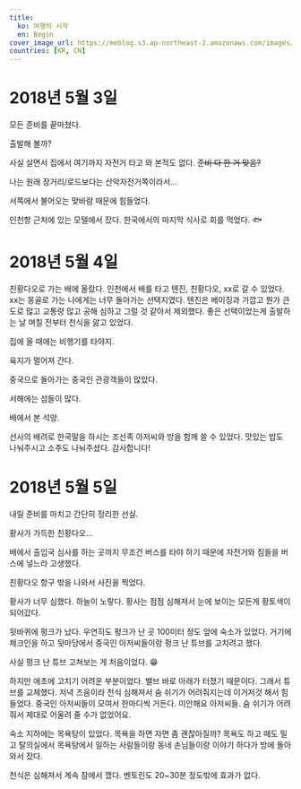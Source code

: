 ```yaml
---
title:
  ko: 여행의 시작
  en: Begin
cover_image_url: https://meblog.s3.ap-northeast-2.amazonaws.com/images/south-korea/DSCF0105_prisma_elf.jpeg
countries: [KR, CN]
---
```


# 2018년 5월 3일

<ui-lazy-image src="https://meblog.s3.ap-northeast-2.amazonaws.com/images/south-korea/IMG_6543.JPG" alt="My bicycle on day 1" />

모든 준비를 끝마쳤다.

출발해 볼까?

<ui-lazy-image src="https://meblog.s3.ap-northeast-2.amazonaws.com/images/south-korea/DSCF0094.jpg" alt="Han River" />

사실 살면서 집에서 여기까지 자전거 타고 와 본적도 없다. ~~준비 다 한 거 맞음?~~

나는 원래 장거리/로드보다는 산악자전거쪽이라서...

<ui-lazy-image src="https://meblog.s3.ap-northeast-2.amazonaws.com/images/south-korea/DSCF0096.jpg" alt="Han River" />

서쪽에서 불어오는 맞바람 때문에 힘들었다.

인천항 근처에 있는 모텔에서 잤다. 한국에서의 마지막 식사로 회를 먹었다. 🐟

# 2018년 5월 4일

<ui-lazy-image src="https://meblog.s3.ap-northeast-2.amazonaws.com/images/south-korea/DSCF0098.jpg" alt="Yellow Sea" />

친황다오로 가는 배에 올랐다. 인천에서 배를 타고 톈진, 친황다오, xx로 갈 수 있었다. xx는 몽골로 가는 나에게는 너무 돌아가는 선택지였다. 톈진은 베이징과 가깝고 뭔가 큰 도로 많고 교통량 많고 공해 심하고 그럴 것 같아서 제외했다. 좋은 선택이었는게 출발하는 날 며칠 전부터 천식을 앓고 있었다.

<ui-lazy-image src="https://meblog.s3.ap-northeast-2.amazonaws.com/images/south-korea/DSCF0102.jpg" alt="Airplane" />

집에 올 때에는 비행기를 타야지.

<ui-lazy-image src="https://meblog.s3.ap-northeast-2.amazonaws.com/images/south-korea/DSCF0103.jpg" alt="Yellow Sea" />

육지가 멀어져 간다.

<ui-lazy-image src="https://meblog.s3.ap-northeast-2.amazonaws.com/images/south-korea/DSCF0105.jpg" alt="People on the ship" />

중국으로 돌아가는 중국인 관광객들이 많았다.

<ui-lazy-image src="https://meblog.s3.ap-northeast-2.amazonaws.com/images/south-korea/DSCF0110.jpg" alt="Some island on the Yellow Sea" />

서해에는 섬들이 많다.

<ui-lazy-image src="https://meblog.s3.ap-northeast-2.amazonaws.com/images/south-korea/DSCF0112.jpg" alt="Sunset" />

배에서 본 석양.

선사의 배려로 한국말을 하시는 조선족 아저씨와 방을 함께 쓸 수 있었다. 맛있는 밥도 나눠주시고 소주도 나눠주셨다. 감사합니다!

# 2018년 5월 5일

<ui-lazy-image src="https://meblog.s3.ap-northeast-2.amazonaws.com/images/china/DSCF0115.jpg" alt="Cabin" />

내릴 준비를 마치고 간단히 정리한 선실.

<ui-lazy-image src="https://meblog.s3.ap-northeast-2.amazonaws.com/images/china/IMG_6557.JPG" alt="Qinhuangdao port" />

황사가 가득한 친황다오...

배에서 출입국 심사를 하는 곳까지 무조건 버스를 타야 하기 때문에 자전거와 짐들을 버스에 넣느라 고생했다.

<ui-lazy-image src="https://meblog.s3.ap-northeast-2.amazonaws.com/images/china/DSCF0121.jpg" alt="Qinhuangdao port building" />

친황다오 항구 밖을 나와서 사진을 찍었다.

<ui-lazy-image src="https://meblog.s3.ap-northeast-2.amazonaws.com/images/china/DSCF0123.jpg" alt="Street of Qinhuangdao " />

황사가 너무 심했다. 하늘이 노랗다. 황사는 점점 심해져서 눈에 보이는 모든게 황토색이 되어갔다.

뒷바퀴에 펑크가 났다. 우연히도 펑크가 난 곳 100미터 정도 앞에 숙소가 있었다. 거기에 체크인을 하고 뒷마당에서 중국인 아저씨들이랑 펑크 난 튜브를 고치려고 했다.

사실 펑크 난 튜브 고쳐보는 게 처음이었다. 😁

하지만 애초에 고치기 어려운 부분이었다. 밸브 바로 아래가 터졌기 때문이다. 그래서 튜브를 교체했다. 저녁 즈음이라 천식 심해져서 숨 쉬기가 어려줘지는데 이거저것 해서 힘들었다. 중국인 아저씨들이 모여서 한마디씩 거든다. 미안해요 아저씨들. 숨 쉬기가 어려줘서 제대로 어울려 줄 수가 없었어요.

숙소 지하에는 목욕탕이 있었다. 목욕을 하면 자면 좀 괜찮아질까? 목욕도 하고 떼도 밀고 탈의실에서 목욕탕에서 일하는 사람들이랑 동네 손님들이랑 이야기 하다가 방에 돌아와서 잤다.

천식은 심해져서 계속 잠에서 깼다. 벤토린도 20~30분 정도밖에 효과가 없다.
